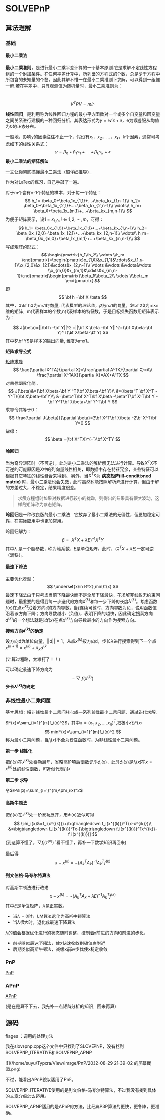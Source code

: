 # SOLVEPnP

## 算法理解

### 基础

#### 最小二乘法

**最小二乘准则**，是进行最小二乘平差计算的一个基本原则.它是求解不定线性方程组的一个附加条件。在任何平差计算中，所列出的方程式的个数，总是少于方程中所包含的未知量的个数，因此其解不惟一在最小二乘准则下求解，可以得到一组惟一解.若在平差中，只有观测值为随机量时，最小二乘准则为：

​                                                                      $$V^TPV=min$$

**线性回归**，是利用称为线性回归方程的最小平方函数对一个或多个自变量和因变量之间关系进行建模的一种回归分析。其表达形式为$y = w'x+e$，e为误差服从均值为0的正态分布。

一般地，影响y的因素往往不止一个，假设有$x_1，x_2，...，x_k$，k个因素，通常可考虑如下的线性关系式：
$$
y= \beta_0+\beta_1x_1+...+\beta_kx_k+\epsilon
$$
**最小二乘法的矩阵解法**

[一文让你彻底搞懂最小二乘法（超详细推导）](https://blog.csdn.net/MoreAction_/article/details/106443383?ops_request_misc=%257B%2522request%255Fid%2522%253A%2522166176256716781683951714%2522%252C%2522scm%2522%253A%252220140713.130102334..%2522%257D&request_id=166176256716781683951714&biz_id=0&utm_medium=distribute.pc_search_result.none-task-blog-2~all~top_positive~default-1-106443383-null-null.142^v42^new_blog_pos_by_title,185^v2^control&utm_term=%E6%9C%80%E5%B0%8F%E4%BA%8C%E4%B9%98%E6%B3%95&spm=1018.2226.3001.4187)

作为对LaTex的练习，自己手敲了一遍。

对于m个含有n-1个特征的样本，对于每一个特征：
$$
h_1= \beta_0+\beta_1x_{1,1}+...+\beta_kx_{1,n-1}\\
h_2= \beta_0+\beta_1x_{2,1}+...+\beta_kx_{2,n-1}\\
\vdots\\
h_m= \beta_0+\beta_1x_{m,1}+...+\beta_kx_{m,n-1}\\
$$
为便于矩阵表示，设$1=x_{i,0},i\in1,2,\cdots,m$，可得：
$$
h_1= \beta_0x_{1,0}+\beta_1x_{1,1}+...+\beta_kx_{1,n-1}\\
h_2= \beta_0x_{2,0}+\beta_1x_{2,1}+...+\beta_kx_{2,n-1}\\
\vdots\\
h_m= \beta_0x_{m,0}+\beta_1x_{m,1}+...+\beta_kx_{m,n-1}\\
$$
写成矩阵的形式：
$$
\begin{pmatrix}h_1\\h_2\\ \vdots \\h_m \end{pmatrix}=\begin{pmatrix}x_{1,0}&x_{1,1}&\cdots&x_{1,n-1}\\x_{2,0}&x_{2,1}&\cdots&x_{2,n-1}\\ \vdots &\vdots &\vdots&\vdots \\x_{m,0}&x_{m,1}&\cdots&x_{m,n-1}\end{pmatrix}\begin{pmatrix}\beta_1\\\beta_2\\ \vdots \\\beta_m \end{pmatrix}
$$
即
$$
\bf h =\bf X \beta
$$
其中，$\bf h$为mx1的向量, 代表模型的理论值，$\beta$为nx1的向量，$\bf X$为mxn维的矩阵，m代表样本的个数,n代表样本的特征数，于是目标损失函数用矩阵表示为：

$$
J(\beta)=||\bf h -\bf Y||^2 =||\bf X \beta -\bf Y||^2=(\bf X\beta-\bf Y)^T(\bf X\beta-\bf Y)
$$
其中$\bf Y$是样本的输出向量, 维度为mx1。

**矩阵求导公式**

[矩阵求导](https://zhuanlan.zhihu.com/p/273729929)
$$
\frac{\partial X^TA}{\partial X}=\frac{\partial A^TX}{\partial X}=A\\
\frac{\partial X^TAX}{\partial X}=AX+A^TX
$$
对目标函数化简：
$$
J(\beta)&=(\bf X\beta-\bf Y)^T(\bf X\beta-\bf Y)\\
 &=(\beta^T \bf X^T - Y^T)(\bf X\beta-\bf Y)\\
 &=\beta^T\bf X^T\bf X\beta -\beta^T\bf X^T\bf Y -\bf Y^T\bf X\beta+\bf Y^T\bf Y
$$
求导令其等于0：
$$
\frac{\partial J(\beta)}{\partial \beta}=2\bf X^T\bf X\beta -2\bf X^T\bf Y=0
$$
解得：
$$
\beta =(\bf X^TX)^{-1}\bf X^TY
$$

#### 岭回归

当为奇异矩阵时（不可逆），此时最小二乘法的解析解无法进行计算。导致$X^TX$不可逆的可能原因是$X$中的列向量线性相关，即数据中存在特征冗余，某些特征可以根据其它特征的线性组合来得到。
另外，当$X^TX$为 **病态矩阵(ill-conditioned matrix)** 时，最小二乘法也会失效，此时虽然也能按照解析解进行计算，但由于解的方差过大，不稳定，结果精度很差。

> 求解方程组时如果对数据进行较小的扰动，则得出的结果具有很大波动，这样的矩阵称为病态矩阵。

**岭回归**是一种改良版的最小二乘法，它放弃了最小二乘法的无偏性，但更加稳定可靠，在实际应用中也更加常用。

岭回归解为：
$$
\beta =(X^TX+\lambda E)^{-1}X^TY
$$
其中λ 是一个超参数，称为岭系数，$E$是单位矩阵。此时，$(X^TX+\lambda E)$一定可逆（满秩）。


#### 最速下降法

主要优化模型：
$$
\underset{x\in R^2}{min}f(x)
$$
最速下降法由于只考虑当前下降最快而不是全局下降最快，在求解非线性无约束问题时，最重要的是得到每一步迭代的方向$d^{(k)}$和每一步下降的长度$\lambda^{(k)}$。考虑函数$f(x)$在点$x^{(k)}$沿着方向d的方向导数，当$f$连续可微时，方向导数为负，说明函数值沿着该方向下降；方向导数越小（负值)，表明下降的越快，因此确定搜索方向$d^{(k)}$的一个想法就是以$f(x)$在点$x^{(k)}$方向导数最小的方向作为搜索方向。

**搜索方向$d^{(k)}$的确定**

设方向d为单位向量，$||d||=1$，从点$x^{(k)}$按方向d，步长$\lambda$进行搜索得到下一个点$x^{(k+1)}=x^{(k)}+\lambda_kd^{(k)}$

(计算过程略，太难打了！！)

可以确定最速下降方向为
$$
-\bigtriangledown f(x^{(k)})
$$
**步长$\lambda^{(k)}$的确定**





### 非线性最小二乘问题

基本思想：把非线性最小二乘问转化成一系列线性最小二乘问题，通过迭代求解。

$F(x)=\sum_{i=1}^{m}f_i(x)^2$，其中$x=(x_1,x_2,...,x_n)^T$,把极小化$F(x)$
$$
minF(x)=\sum_{i=1}^{m}f_i(x)^2
$$
称为最小二乘问题，当$f_i(x)$不全为线性函数时，为非线性最小二乘问题。

**第一步 线性化**

把$f_i(x)$在$x^{(k)}$处泰勒展开，省略高阶项后函数记作$\phi_i(x)$，此时$\phi_i(x)$是$f_i(x)$在$x=x^{(k)}$处的线性函数，可近似代表$f_i(x)$

**第二步 求导**

令$\Psi(x)=\sum_{i=1}^{m}\phi_i(x)^2$

#### 高斯牛顿法

把$f_i(x)$在$x^{(k)}$处一阶泰勒展开，用$\phi_i(x)$近似可得
$$
\phi_i(x)&=f_i(x^{(k)})+\bigtriangledown f_i(x^{(k)})^T(x-x^{(k)})\\
&=\bigtriangledown f_i(x^{(k)})^Tx-[\bigtriangledown f_i(x^{(k)})^Tx^{(k)}-f_i(x^{(k)})]
$$
(到这算不懂了，$\bigtriangledown f_i(x^{(k)})^T$看不懂了，再补一下数学知识再回来)

最后得
$$
x-x^{(k)}=-(A_k^TA_k)^{-1}A_k^Tf^{(k)}
$$


####  列文伯格-马夸尔特算法

对高斯牛顿法进行改进
$$
x-x^{(k)}=-(A_k^TA_k+\lambda E)^{-1}A_k^Tf^{(k)}
$$
其中$E$是单位矩阵，$\lambda$是正实数。

- 当$\lambda=0$时，LM算法退化为高斯牛顿算法
- 当$\lambda$很大时，退化成最速下降算法

$\lambda$的值会根据优化进行的状态随时调整，控制着x前进的方向和前进的步长。

- 前期类似最速下降法，使x快速收敛到极值点附近
- 后期类似高斯牛顿法，减缓x前进步伐使x稳定收敛

### PnP

[PnP](https://blog.csdn.net/qq_29462849/article/details/120838218?ops_request_misc=%257B%2522request%255Fid%2522%253A%2522166177367916782350850916%2522%252C%2522scm%2522%253A%252220140713.130102334..%2522%257D&request_id=166177367916782350850916&biz_id=0&utm_medium=distribute.pc_search_result.none-task-blog-2~all~top_positive~default-1-120838218-null-null.142^v42^new_blog_pos_by_title,185^v2^control&utm_term=pnp&spm=1018.2226.3001.4187)

### APnP

[APnP](https://blog.csdn.net/App_12062011/article/details/82144348?ops_request_misc=%257B%2522request%255Fid%2522%253A%2522166177369416782390530157%2522%252C%2522scm%2522%253A%252220140713.130102334..%2522%257D&request_id=166177369416782390530157&biz_id=0&utm_medium=distribute.pc_search_result.none-task-blog-2~all~sobaiduend~default-1-82144348-null-null.142^v42^new_blog_pos_by_title,185^v2^control&utm_term=ap3p&spm=1018.2226.3001.4187)

(是在是算不下去，我先补一点矩阵分析的知识，回来再算)

## 源码

flages ：调用的处理方法

我在slovepnp.cpp这个文件中只找到了SLOVEPNP，没有找到SOLVEPNP_ITERATIVE和SOLVEPNP_APNP

![](/home/suyu/Typora/View/image/PnP/2022-08-29 21-39-02 的屏幕截图.png)

不过，能看出APnP貌似适用了PnP。

SOLVEPNP_ITERATIVE使用的是列文伯格-马夸尔特算法，不过我没有找到具体的文章介绍怎么适用。

SOLVEPNP_APNP适用的是APnP的方法，比经典P3P算法的更快，更鲁棒，更准确。

